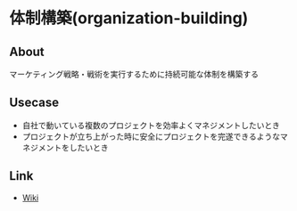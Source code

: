 # 体制構築(organization-building)
## About
マーケティング戦略・戦術を実行するために持続可能な体制を構築する

## Usecase
* 自社で動いている複数のプロジェクトを効率よくマネジメントしたいとき
* プロジェクトが立ち上がった時に安全にプロジェクトを完遂できるようなマネジメントをしたいとき

## Link
* [Wiki](https://github.com/hirokihonma/organization-building/wiki)
